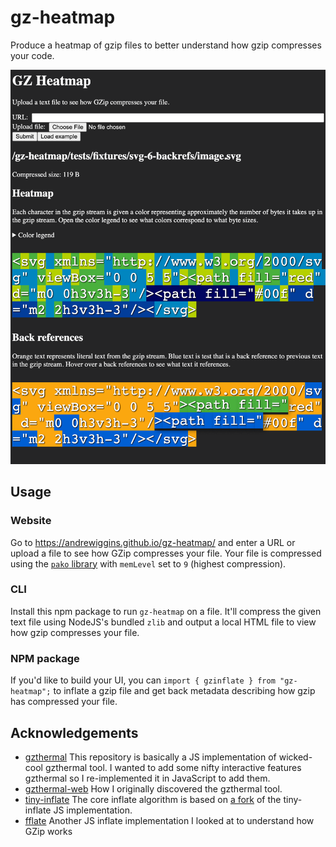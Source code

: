 # gz-heatmap

Produce a heatmap of gzip files to better understand how gzip compresses your code.

![Screenshot of gz-heatmap](./docs/sample.png)

## Usage

### Website

Go to https://andrewiggins.github.io/gz-heatmap/ and enter a URL or upload a file to see how GZip compresses your file. Your file is compressed using the [`pako` library](https://github.com/nodeca/pako) with `memLevel` set to `9` (highest compression).

### CLI

Install this npm package to run `gz-heatmap` on a file. It'll compress the given text file using NodeJS's bundled `zlib` and output a local HTML file to view how gzip compresses your file.

### NPM package

If you'd like to build your UI, you can `import { gzinflate } from "gz-heatmap";` to inflate a gzip file and get back metadata describing how gzip has compressed your file.

## Acknowledgements

- [gzthermal](https://encode.su/threads/1889-gzthermal-pseudo-thermal-view-of-Gzip-Deflate-compression-efficiency)
  This repository is basically a JS implementation of wicked-cool gzthermal tool. I wanted to add some nifty interactive features gzthermal so I re-implemented it in JavaScript to add them.
- [gzthermal-web](https://github.com/simonw/gzthermal-web)
  How I originally discovered the gzthermal tool.
- [tiny-inflate](https://github.com/foliojs/tiny-inflate)
  The core inflate algorithm is based on [a fork](https://github.com/andrewiggins/tiny-inflate/tree/experiments) of the tiny-inflate JS implementation.
- [fflate](https://github.com/101arrowz/fflate/)
  Another JS inflate implementation I looked at to understand how GZip works
